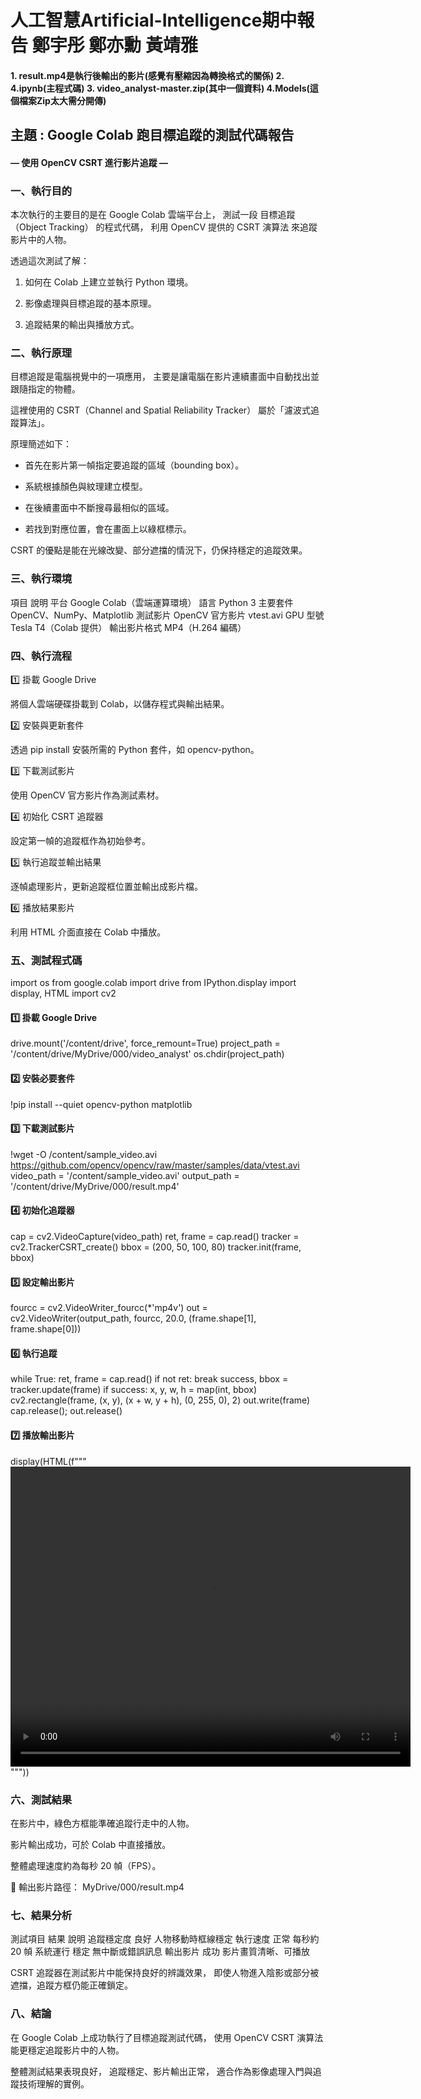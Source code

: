 # 人工智慧Artificial-Intelligence期中報告 鄭宇彤 鄭亦勳 黃靖雅
#### 1. result.mp4是執行後輸出的影片(感覺有壓縮因為轉換格式的關係) 2. 4.ipynb(主程式碼) 3. video_analyst-master.zip(其中一個資料)  4.Models(這個檔案Zip太大需分開傳)

## 主題 : Google Colab 跑目標追蹤的測試代碼報告
#### — 使用 OpenCV CSRT 進行影片追蹤 —
### 一、執行目的

本次執行的主要目的是在 Google Colab 雲端平台上，
測試一段 目標追蹤（Object Tracking） 的程式代碼，
利用 OpenCV 提供的 CSRT 演算法 來追蹤影片中的人物。

透過這次測試了解：

1. 如何在 Colab 上建立並執行 Python 環境。

2. 影像處理與目標追蹤的基本原理。

3. 追蹤結果的輸出與播放方式。

### 二、執行原理

目標追蹤是電腦視覺中的一項應用，
主要是讓電腦在影片連續畫面中自動找出並跟隨指定的物體。

這裡使用的 CSRT（Channel and Spatial Reliability Tracker） 屬於「濾波式追蹤算法」。

原理簡述如下：

 - 首先在影片第一幀指定要追蹤的區域（bounding box）。

 - 系統根據顏色與紋理建立模型。

 - 在後續畫面中不斷搜尋最相似的區域。

 - 若找到對應位置，會在畫面上以綠框標示。

CSRT 的優點是能在光線改變、部分遮擋的情況下，仍保持穩定的追蹤效果。

### 三、執行環境
項目	說明
平台	Google Colab（雲端運算環境）
語言	Python 3
主要套件	OpenCV、NumPy、Matplotlib
測試影片	OpenCV 官方影片 vtest.avi
GPU 型號	Tesla T4（Colab 提供）
輸出影片格式	MP4（H.264 編碼）
### 四、執行流程
1️⃣ 掛載 Google Drive

將個人雲端硬碟掛載到 Colab，以儲存程式與輸出結果。

2️⃣ 安裝與更新套件

透過 pip install 安裝所需的 Python 套件，如 opencv-python。

3️⃣ 下載測試影片

使用 OpenCV 官方影片作為測試素材。

4️⃣ 初始化 CSRT 追蹤器

設定第一幀的追蹤框作為初始參考。

5️⃣ 執行追蹤並輸出結果

逐幀處理影片，更新追蹤框位置並輸出成影片檔。

6️⃣ 播放結果影片

利用 HTML 介面直接在 Colab 中播放。

### 五、測試程式碼
import os
from google.colab import drive
from IPython.display import display, HTML
import cv2

#### 1️⃣ 掛載 Google Drive
drive.mount('/content/drive', force_remount=True)
project_path = '/content/drive/MyDrive/000/video_analyst'
os.chdir(project_path)

#### 2️⃣ 安裝必要套件
!pip install --quiet opencv-python matplotlib

#### 3️⃣ 下載測試影片
!wget -O /content/sample_video.avi https://github.com/opencv/opencv/raw/master/samples/data/vtest.avi
video_path = '/content/sample_video.avi'
output_path = '/content/drive/MyDrive/000/result.mp4'

#### 4️⃣ 初始化追蹤器
cap = cv2.VideoCapture(video_path)
ret, frame = cap.read()
tracker = cv2.TrackerCSRT_create()
bbox = (200, 50, 100, 80)
tracker.init(frame, bbox)

#### 5️⃣ 設定輸出影片
fourcc = cv2.VideoWriter_fourcc(*'mp4v')
out = cv2.VideoWriter(output_path, fourcc, 20.0, (frame.shape[1], frame.shape[0]))

#### 6️⃣ 執行追蹤
while True:
    ret, frame = cap.read()
    if not ret:
        break
    success, bbox = tracker.update(frame)
    if success:
        x, y, w, h = map(int, bbox)
        cv2.rectangle(frame, (x, y), (x + w, y + h), (0, 255, 0), 2)
    out.write(frame)
cap.release(); out.release()

#### 7️⃣ 播放輸出影片
display(HTML(f"""
<video width="640" height="480" controls>
  <source src="{output_path}" type="video/mp4">
  您的瀏覽器不支援影片播放。
</video>
"""))

### 六、測試結果

在影片中，綠色方框能準確追蹤行走中的人物。

影片輸出成功，可於 Colab 中直接播放。

整體處理速度約為每秒 20 幀（FPS）。

📍 輸出影片路徑：
MyDrive/000/result.mp4

### 七、結果分析
測試項目	結果	說明
追蹤穩定度	良好	人物移動時框線穩定
執行速度	正常	每秒約 20 幀
系統運行	穩定	無中斷或錯誤訊息
輸出影片	成功	影片畫質清晰、可播放

CSRT 追蹤器在測試影片中能保持良好的辨識效果，
即使人物進入陰影或部分被遮擋，追蹤方框仍能正確鎖定。

### 八、結論

在 Google Colab 上成功執行了目標追蹤測試代碼，
使用 OpenCV CSRT 演算法 能更穩定追蹤影片中的人物。

整體測試結果表現良好，
追蹤穩定、影片輸出正常，
適合作為影像處理入門與追蹤技術理解的實例。
